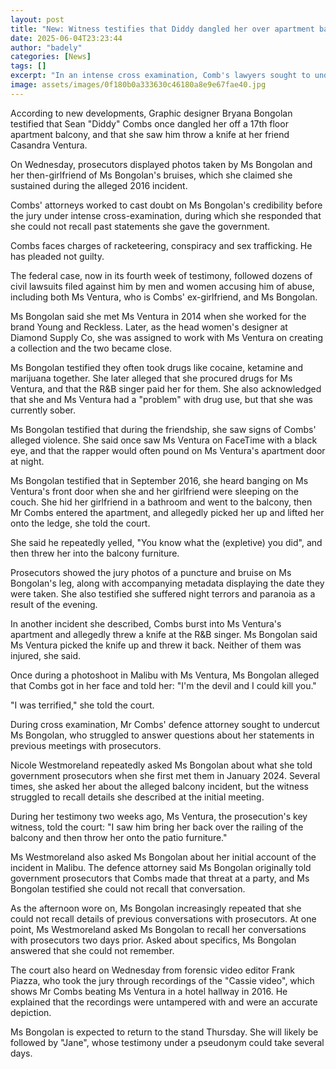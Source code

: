 ```yaml
---
layout: post
title: "New: Witness testifies that Diddy dangled her over apartment balcony"
date: 2025-06-04T23:23:44
author: "badely"
categories: [News]
tags: []
excerpt: "In an intense cross examination, Comb's lawyers sought to undermine the credibilty of witness Bryana Bongolan"
image: assets/images/0f180b0a333630c46180a8e9e67fae40.jpg
---
```


According to new developments, Graphic designer Bryana Bongolan testified that Sean "Diddy" Combs once dangled her off a 17th floor apartment balcony, and that she saw him throw a knife at her friend Casandra Ventura.

On Wednesday, prosecutors displayed photos taken by Ms Bongolan and her then-girlfriend of Ms Bongolan's bruises, which she claimed she sustained during the alleged 2016 incident.

Combs' attorneys worked to cast doubt on Ms Bongolan's credibility before the jury under intense cross-examination, during which she responded that she could not recall past statements she gave the government.

Combs faces charges of racketeering, conspiracy and sex trafficking. He has pleaded not guilty.

The federal case, now in its fourth week of testimony, followed dozens of civil lawsuits filed against him by men and women accusing him of abuse, including both Ms Ventura, who is Combs' ex-girlfriend, and Ms Bongolan.

Ms Bongolan said she met Ms Ventura in 2014 when she worked for the brand Young and Reckless. Later, as the head women's designer at Diamond Supply Co, she was assigned to work with Ms Ventura on creating a collection and the two became close.

Ms Bongolan testified they often took drugs like cocaine, ketamine and marijuana together. She later alleged that she procured drugs for Ms Ventura, and that the R&B singer paid her for them. She also acknowledged that she and Ms Ventura had a "problem" with drug use, but that she was currently sober.

Ms Bongolan testified that during the friendship, she saw signs of Combs' alleged violence. She said once saw Ms Ventura on FaceTime with a black eye, and that the rapper would often pound on Ms Ventura's apartment door at night.

Ms Bongolan testified that in September 2016, she heard banging on Ms Ventura's front door when she and her girlfriend were sleeping on the couch. She hid her girlfriend in a bathroom and went to the balcony, then Mr Combs entered the apartment, and allegedly picked her up and lifted her onto the ledge, she told the court.

She said he repeatedly yelled, "You know what the (expletive) you did", and then threw her into the balcony furniture.

Prosecutors showed the jury photos of a puncture and bruise on Ms Bongolan's leg, along with accompanying metadata displaying the date they were taken. She also testified she suffered night terrors and paranoia as a result of the evening.

In another incident she described, Combs burst into Ms Ventura's apartment and allegedly threw a knife at the R&B singer. Ms Bongolan said Ms Ventura picked the knife up and threw it back. Neither of them was injured, she said.

Once during a photoshoot in Malibu with Ms Ventura, Ms Bongolan alleged that Combs got in her face and told her: "I'm the devil and I could kill you."

"I was terrified," she told the court.

During cross examination, Mr Combs' defence attorney sought to undercut Ms Bongolan, who struggled to answer questions about her statements in previous meetings with prosecutors.

Nicole Westmoreland repeatedly asked Ms Bongolan about what she told government prosecutors when she first met them in January 2024. Several times, she asked her about the alleged balcony incident, but the witness struggled to recall details she described at the initial meeting. 

During her testimony two weeks ago, Ms Ventura, the prosecution's key witness, told the court: "I saw him bring her back over the railing of the balcony and then throw her onto the patio furniture."

Ms Westmoreland also asked Ms Bongolan about her initial account of the incident in Malibu. The defence attorney said Ms Bongolan originally told government prosecutors that Combs made that threat at a party, and Ms Bongolan testified she could not recall that conversation.

As the afternoon wore on, Ms Bongolan increasingly repeated that she could not recall details of previous conversations with prosecutors. At one point, Ms Westmoreland asked Ms Bongolan to recall her conversations with prosecutors two days prior. Asked about specifics, Ms Bongolan answered that she could not remember.

The court also heard on Wednesday from forensic video editor Frank Piazza, who took the jury through recordings of the "Cassie video", which shows Mr Combs beating Ms Ventura in a hotel hallway in 2016. He explained that the recordings were untampered with and were an accurate depiction.

Ms Bongolan is expected to return to the stand Thursday. She will likely be  followed by "Jane", whose testimony under a pseudonym could take several days.

